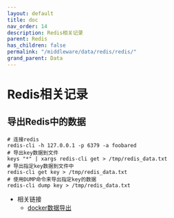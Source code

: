 ```yaml
---
layout: default
title: doc
nav_order: 14
description: Redis相关记录
parent: Redis
has_children: false
permalink: "/middleware/data/redis/redis/"
grand_parent: Data
---
```


# Redis相关记录

## 导出Redis中的数据

```shell
# 连接redis
redis-cli -h 127.0.0.1 -p 6379 -a foobared
# 导出key数据到文件
keys "*" | xargs redis-cli get > /tmp/redis_data.txt
# 导出指定key数据到文件中
redis-cli get key > /tmp/redis_data.txt
# 使用DUMP命令来导出指定key的数据
redis-cli dump key > /tmp/redis_data.txt
```

- 相关链接
  - [docker数据导出](../../../docker/app/devs/data/redis/doc.md#数据导出)
